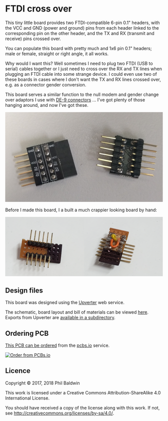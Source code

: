 # FTDI cross over

This tiny little board provides two FTDI-compatible 6-pin 0.1" headers, with the VCC and GND (power and ground) pins from each header linked to the corresponding pin on the other header, and the TX and RX (transmit and receive) pins crossed over.

You can populate this board with pretty much and 1x6 pin 0.1" headers; male or female, straight or right angle, it all works.

Why would I want this? Well sometimes I need to plug two FTDI (USB to serial) cables together or I just need to cross over the RX and TX lines when plugging an FTDI cable into some strange device. I could even use two of these boards in cases where I don't want the TX and RX lines crossed over, e.g. as a connector gender conversion.

This board serves a similar function to the null modem and gender change over adaptors I use with [DE-9 connectors](https://en.wikipedia.org/wiki/D-subminiature) ... I've got plenty of those hanging around, and now I've got these.

![Board photo](./board-photo.jpg)

Before I made this board, I a built a much crappier looking board by hand:

<img width="50%" src="./Original hand built adapter - Bottom.jpg"><img width="50%" src="./Original hand built adapter - Top.jpg">

## Design files

This board was designed using the [Upverter](https://upverter.com) web service.

The schematic, board layout and bill of materials can be viewed [here](https://upverter.com/Trebuchetindustries/1e0caf0e18ecd19f/FTDI-cross-over/). Exports from Upverter are [available in a subdirectory](./Upverter%20exports).

## Ordering PCB

[This PCB can be ordered](https://PCBs.io/share/8DXOP) from the [pcbs.io](https://pcbs.io) service.

<a href="https://PCBs.io/share/8DXOP"><img src="https://s3.amazonaws.com/pcbs.io/share.png" alt="Order from PCBs.io"></img></a>

## Licence

Copyright © 2017, 2018 Phil Baldwin

This work is licensed under a Creative Commons Attribution-ShareAlike 4.0 International License.

You should have received a copy of the license along with this work. If not, see <http://creativecommons.org/licenses/by-sa/4.0/>.
